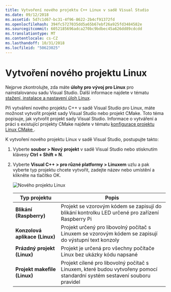 ```yaml
---
title: Vytvoření nového projektu C++ Linux v sadě Visual Studio
ms.date: 09/12/2018
ms.assetid: 5d7c1d67-bc31-4f96-8622-2b4cf91372fd
ms.openlocfilehash: 394fc5727035dd5a65b67ebf26a925fd3484582e
ms.sourcegitcommit: 6052185696adca270bc9bdbec45a626dd89cdcdd
ms.translationtype: MT
ms.contentlocale: cs-CZ
ms.lasthandoff: 10/31/2018
ms.locfileid: "50623025"
---
```

# <a name="create-a-new-linux-project"></a>Vytvoření nového projektu Linux

Nejprve zkontrolujte, zda máte **úlohy pro vývoj pro Linux** pro nainstalovanou sadu Visual Studio. Další informace najdete v tématu [stažení, instalace a nastavení úloh Linux](download-install-and-setup-the-linux-development-workload.md).

Při vytváření nového projektu C++ v sadě Visual Studio pro Linux, máte možnost vytvořit projekt sady Visual Studio nebo projekt CMake. Toto téma popisuje, jak vytvořit projekt sady Visual Studio. Informace o vytváření a práci s existující projekty CMake najdete v tématu [konfigurace projektu Linux CMake ](cmake-linux-project.md).

K vytvoření nového projektu Linux v sadě Visual Studio, postupujte takto:

1. Vyberte **soubor > Nový projekt** v sadě Visual Studio nebo stisknutím klávesy **Ctrl + Shift + N**.
1. Vyberte **Visual C++ > pro různé platformy > Linuxem** uzlu a pak vyberte typ projektu chcete vytvořit, zadejte název nebo umístění a klikněte na tlačítko OK.

   ![Nového projektu Linux](media/newproject.png)

   | Typ projektu | Popis
   | ------------ | ---
   | **Blikání (Raspberry)**           | Projekt se vzorovým kódem se zapisují do blikání kontrolku LED určené pro zařízení Raspberry Pi
   | **Konzolová aplikace (Linux)** | Projekt určený pro libovolný počítač s Linuxem se vzorovým kódem se zapisují do výstupní text konzoly
   | **Prázdný projekt (Linux)**       | Projekt je určená pro všechny počítače Linux bez ukázky kódu napsané
   | **Projekt makefile (Linux)**    | Projekt cílené pro libovolný počítač s Linuxem, které budou vytvořeny pomocí standardní systém sestavení souboru pravidel

